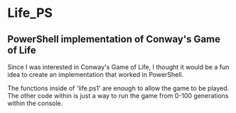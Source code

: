 # Life_PS
PowerShell implementation of Conway's Game of Life
---
Since I was interested in Conway's Game of Life, I thought it would be a fun idea to create
an implementation that worked in PowerShell.

The functions inside of 'life.ps1' are enough to allow the game to be played. The other code
within is just a way to run the game from 0-100 generations within the console.
